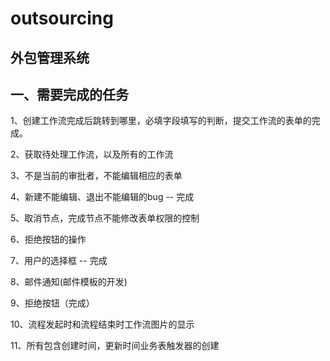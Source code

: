 outsourcing
===========

外包管理系统
-----------

一、需要完成的任务
---------------
1、创建工作流完成后跳转到哪里，必填字段填写的判断，提交工作流的表单的完成。

2、获取待处理工作流，以及所有的工作流

3、不是当前的审批者，不能编辑相应的表单

4、新建不能编辑、退出不能编辑的bug -- 完成

5、取消节点，完成节点不能修改表单权限的控制  

6、拒绝按钮的操作

7、用户的选择框 -- 完成

8、邮件通知(邮件模板的开发)

9、拒绝按钮（完成）

10、流程发起时和流程结束时工作流图片的显示

11、所有包含创建时间，更新时间业务表触发器的创建
